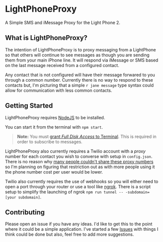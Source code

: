 # LightPhoneProxy

A Simple SMS and iMessage Proxy for the Light Phone 2.

## What is LightPhoneProxy?

The intention of LightPhoneProxy is to proxy messaging from a LightPhone so that others will continue to see messages as though you are sending them from your main iPhone line. It will respond via iMessage or SMS based on the last message received from a configured contact.

Any contact that is not configured will have their message forwared to you through a common number. Currently there is no way to respond to these contacts but, I'm picturing that a simple `r jane message` type syntax could allow for communication with less common contacts.

## Getting Started

LightPhoneProxy requires [NodeJS](https://nodejs.org/en/) to be installed.

You can start it from the terminal with `npm start`.

> **Note:** You must [grant _Full Disk Access_ to Terminal](http://osxdaily.com/2018/10/09/fix-operation-not-permitted-terminal-error-macos/). This is required in order to subscribe to messages.

LightPhoneProxy also currently requires a Twilio account with a _proxy_ number for each contact you wish to converse with setup in `config.json`. There is no reason why [many people couldn't share these proxy numbers](https://github.com/seanhealy/LightPhoneProxy/issues/1) so I'm planning on figuring that restriction out as with more people using it the phone number cost per user would be lower.

Twilio also currently requires the use of webhooks so you will either need to open a port through your router or use a tool like [ngrok](https://ngrok.com). There is a script setup to simplify the launching of ngrok `npm run tunnel -- -subdomain=[your subdomain]`.

## Contributing

Please open an issue if you have any ideas. I'd like to get this to the point where it could be a simple application. I've started a few [Issues](https://github.com/seanhealy/LightPhoneProxy/issues) with things I think could be done but also, feel free to add more suggestions.
